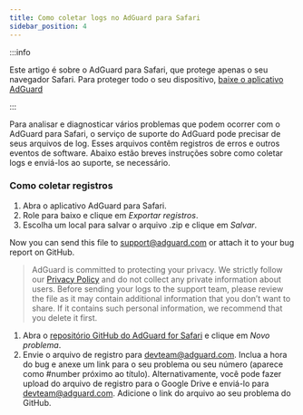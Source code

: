 ```yaml
---
title: Como coletar logs no AdGuard para Safari
sidebar_position: 4
---
```


:::info

Este artigo é sobre o AdGuard para Safari, que protege apenas o seu navegador Safari. Para proteger todo o seu dispositivo, [baixe o aplicativo AdGuard](https://agrd.io/download-kb-adblock)

:::

Para analisar e diagnosticar vários problemas que podem ocorrer com o AdGuard para Safari, o serviço de suporte do AdGuard pode precisar de seus arquivos de log. Esses arquivos contêm registros de erros e outros eventos de software. Abaixo estão breves instruções sobre como coletar logs e enviá-los ao suporte, se necessário.

### Como coletar registros

1. Abra o aplicativo AdGuard para Safari.
2. Role para baixo e clique em _Exportar registros_.
3. Escolha um local para salvar o arquivo .zip e clique em _Salvar_.

Now you can send this file to support@adguard.com or attach it to your bug report on GitHub.

> AdGuard is committed to protecting your privacy. We strictly follow our [Privacy Policy](https://adguard.com/privacy/safari.html) and do not collect any private information about users. Before sending your logs to the support team, please review the file as it may contain additional information that you don’t want to share. If it contains such personal information, we recommend that you delete it first.

1. Abra o [repositório GitHub do AdGuard for Safari](https://github.com/AdguardTeam/AdGuardForSafari/issues) e clique em _Novo problema_.
2. Envie o arquivo de registro para devteam@adguard.com. Inclua a hora do bug e anexe um link para o seu problema ou seu número (aparece como #number próximo ao título).
   Alternativamente, você pode fazer upload do arquivo de registro para o Google Drive e enviá-lo para devteam@adguard.com. Adicione o link do arquivo ao seu problema do GitHub.
